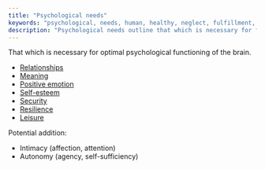 ```yaml
---
title: "Psychological needs"
keywords: "psychological, needs, human, healthy, neglect, fulfillment, effects"
description: "Psychological needs outline that which is necessary for for optimal psychological functioning of the brain."
---
```


That which is necessary for optimal psychological functioning of the brain.

- [Relationships](/needs/psychological/relationships/)
- [Meaning](/needs/psychological/meaning/)
- [Positive emotion](/needs/psychological/emotion/)
- [Self-esteem](/needs/psychological/self-esteem/)
- [Security](/needs/psychological/security/)
- [Resilience](/needs/psychological/resilience/)
- [Leisure](/needs/psychological/leisure/)

Potential addition:

- Intimacy (affection, attention)
- Autonomy (agency, self-sufficiency)
